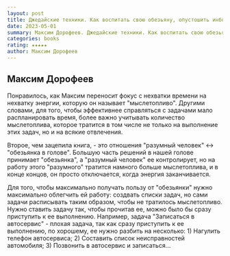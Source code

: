 ```yaml
---
layout: post
title: Джедайские техники. Как воспитать свою обезьяну, опустошить инбокс и сберечь мыслетопливо
date: 2023-05-01
summary: Максим Дорофеев. Джедайские техники. Как воспитать свою обезьяну, опустошить инбокс и сберечь мыслетопливо.
categories: books
rating: ★★★★★
author: Максим Дорофеев
---
```


Максим Дорофеев
---------------

Понравилось, как Максим переносит фокус с нехватки времени на нехватку энергии, которую он называет "мыслетопливо". Другими словами, для того, чтобы эффективнее справляться с задачами мало распланировать время, более важно учитывать количество мыслетоплива, которое тратится в том числе не только на выполнение этих задач, но и на всякие отвлечения.

Второе, чем зацепила книга, - это отношения "разумный человек" <-> "обезьянка в голове". Большую часть решений в нашей голове принимает "обезьянка", а "разумный человек" ее контролирует, но на работу этого "разумного" тратится намного больше мыслетоплива, и в конце концов, он просто отключается, когда энергия заканчивается.

Для того, чтобы максимально получать пользу от "обезьянки" нужно максимально облегчить ей работу: создвать списки задач, но сами задачи расписывать таким образом, чтобы не тратилось мыслетопливо. Нужно ставить задачу так, чтобы прочитав ее, можно было бы сразу приступить к ее выполнению. Например, задача "Записаться в автосервис" - плохая задача, так как сразу приступить к ее выполнению, по хорошему, ее нужно разбить на несколько: 1) Нагулить телефон автосервиса; 2) Составить список неисправностей автомобиля; 3) Позвонить в автосервис и записаться...
